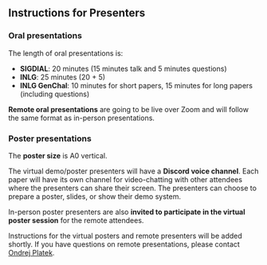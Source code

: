
Instructions for Presenters
---------------------------

### Oral presentations

The length of oral presentations is:

* **SIGDIAL**: 20 minutes (15 minutes talk and 5 minutes questions)
* **INLG**: 25 minutes (20 + 5)
* **INLG GenChal**: 10 minutes for short papers, 15 minutes for long papers (including questions)

**Remote oral presentations** are going to be live over Zoom and will follow the same format as in-person presentations.

### Poster presentations

The **poster size** is A0 vertical.

The virtual demo/poster presenters will have a **Discord voice channel**. Each paper  will have its own channel for video-chatting with other attendees where the presenters can share their screen. The presenters can choose to prepare a poster, slides, or show their demo system.

In-person poster presenters are also **invited to participate in the virtual poster session** for the remote attendees.

Instructions for the virtual posters and remote presenters will be added shortly. If you have questions on remote presentations, please contact [Ondrej Platek](https://ufal.mff.cuni.cz/ondrej-platek).
